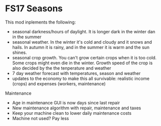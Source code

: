 # FS17 Seasons

This mod inplements the following:
- seasonal darkness/hours of daylight. It is longer dark in the winter dan in the summer
- seasonal weather. In the winter it's cold and cloudy and it snows and hails. In autumn it is rainy, and in the summer it is warm and the sun shines.
- seasonal crop growth. You can't grow certain crops when it is too cold. Some crops might even die in the winter. Growth speed of the crop is also decided by the the tenperature and weather
- 7 day weather forecast with temperatures, season and weather
- updates to the economy to make this all survivable: realistic income (crops) and expenses (workers, maintenance)

Maintenance
- Age in maintenance GUI is now days since last repair
- New maintenance algorithm with repair, maintenance and taxes
- Keep your machine clean to lower daily maintenance costs
- Machine not used? Pay less
